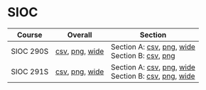# SIOC

| Course | Overall | Section |
| ------ | ------- | ------- |
| SIOC 290S | [csv](https://github.com/UCSD-Historical-Enrollment-Data/2025Summer3/blob/main/overall/SIOC%20290S.csv), [png](https://raw.githubusercontent.com/UCSD-Historical-Enrollment-Data/2025Summer3/main/plot_overall/SIOC%20290S.png), [wide](https://raw.githubusercontent.com/UCSD-Historical-Enrollment-Data/2025Summer3/main/plot_overall_wide/SIOC%20290S.png) | Section A: [csv](https://github.com/UCSD-Historical-Enrollment-Data/2025Summer3/blob/main/section/SIOC%20290S_A.csv), [png](https://raw.githubusercontent.com/UCSD-Historical-Enrollment-Data/2025Summer3/main/plot_section/SIOC%20290S_A.png), [wide](https://raw.githubusercontent.com/UCSD-Historical-Enrollment-Data/2025Summer3/main/plot_section_wide/SIOC%20290S_A.png)<br>Section B: [csv](https://github.com/UCSD-Historical-Enrollment-Data/2025Summer3/blob/main/section/SIOC%20290S_B.csv), [png](https://raw.githubusercontent.com/UCSD-Historical-Enrollment-Data/2025Summer3/main/plot_section/SIOC%20290S_B.png) |
| SIOC 291S | [csv](https://github.com/UCSD-Historical-Enrollment-Data/2025Summer3/blob/main/overall/SIOC%20291S.csv), [png](https://raw.githubusercontent.com/UCSD-Historical-Enrollment-Data/2025Summer3/main/plot_overall/SIOC%20291S.png), [wide](https://raw.githubusercontent.com/UCSD-Historical-Enrollment-Data/2025Summer3/main/plot_overall_wide/SIOC%20291S.png) | Section A: [csv](https://github.com/UCSD-Historical-Enrollment-Data/2025Summer3/blob/main/section/SIOC%20291S_A.csv), [png](https://raw.githubusercontent.com/UCSD-Historical-Enrollment-Data/2025Summer3/main/plot_section/SIOC%20291S_A.png), [wide](https://raw.githubusercontent.com/UCSD-Historical-Enrollment-Data/2025Summer3/main/plot_section_wide/SIOC%20291S_A.png)<br>Section B: [csv](https://github.com/UCSD-Historical-Enrollment-Data/2025Summer3/blob/main/section/SIOC%20291S_B.csv), [png](https://raw.githubusercontent.com/UCSD-Historical-Enrollment-Data/2025Summer3/main/plot_section/SIOC%20291S_B.png), [wide](https://raw.githubusercontent.com/UCSD-Historical-Enrollment-Data/2025Summer3/main/plot_section_wide/SIOC%20291S_B.png) |
